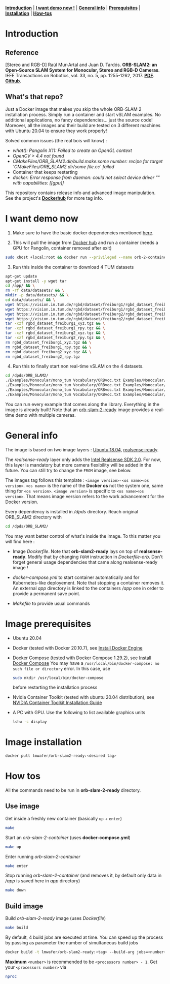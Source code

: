 [**Introduction**](#introduction) | [**I want demo now !**](#i-want-demo-now) | [**General info**](#general-info) | [**Prerequisites**](#image-prerequisites) | [**Installation**](#image-installation) | [**How-tos**](#how-tos)

# Introduction 

## Reference

[Stereo and RGB-D] Raúl Mur-Artal and Juan D. Tardós. **ORB-SLAM2: an Open-Source SLAM System for Monocular, Stereo and RGB-D Cameras**. IEEE Transactions on Robotics, vol. 33, no. 5, pp. 1255-1262, 2017. **[PDF](https://128.84.21.199/pdf/1610.06475.pdf)**. **[Github](https://github.com/raulmur/ORB_SLAM2)**. 

## What's that repo?

Just a Docker image that makes you skip the whole ORB-SLAM 2 installation process. Simply run a container and start vSLAM examples. No additional applications, no fancy dependencies... just the source code!
Moreover, all the images and their build are tested on 3 different machines with Ubuntu 20.04 to ensure they work properly!

Solved common issues (the real bois will know) : 
- *what(): Pangolin X11: Failed to create an OpenGL context*
- *OpenCV > 4.4 not found*
- *CMakeFiles/ORB_SLAM2.dir/build.make:some number: recipe for target 'CMakeFiles/ORB_SLAM2.dir/some file.cc' failed*
- Container that keeps restarting
- *docker: Error response from daemon: could not select device driver "" with capabilities: [[gpu]]*


This repository contains release info and advanced image manipulation. See the project's **[Dockerhub](https://hub.docker.com/repository/docker/lmwafer/orb-slam2-ready)** for more tag info.

# I want demo now
1. Make sure to have the basic docker dependencies mentioned [here](#image-prerequisites). 
  
2. This will pull the image from [Docker hub](https://hub.docker.com/r/lmwafer/orb-slam2-ready/tags) and run a container (needs a GPU for Pangolin, container removed after exit)
```bash
sudo xhost +local:root && docker run --privileged --name orb-2-container --rm -p 8086:8086 -e DISPLAY=$DISPLAY -e QT_X11_NO_MITSHM=1 -v /tmp/.X11-unix:/tmp/.X11-unix -v /dev:/dev:ro --gpus all -it lmwafer/orb-slam2-ready:1.1-ubuntu18.04
```

3. Run this inside the container to download 4 TUM datasets
```bash
apt-get update
apt-get install -y wget tar
cd /app/ && \
rm -rf data/datasets/ && \
mkdir -p data/datasets/ && \
cd data/datasets/ && \
wget https://vision.in.tum.de/rgbd/dataset/freiburg1/rgbd_dataset_freiburg1_xyz.tgz && \
wget https://vision.in.tum.de/rgbd/dataset/freiburg1/rgbd_dataset_freiburg1_rpy.tgz && \
wget https://vision.in.tum.de/rgbd/dataset/freiburg2/rgbd_dataset_freiburg2_xyz.tgz && \
wget https://vision.in.tum.de/rgbd/dataset/freiburg2/rgbd_dataset_freiburg2_rpy.tgz && \
tar -xzf rgbd_dataset_freiburg1_xyz.tgz && \
tar -xzf rgbd_dataset_freiburg1_rpy.tgz && \
tar -xzf rgbd_dataset_freiburg2_xyz.tgz && \
tar -xzf rgbd_dataset_freiburg2_rpy.tgz && \
rm rgbd_dataset_freiburg1_xyz.tgz && \
rm rgbd_dataset_freiburg1_rpy.tgz && \
rm rgbd_dataset_freiburg2_xyz.tgz && \
rm rgbd_dataset_freiburg2_rpy.tgz
```

4. Run this to finally start non real-time vSLAM on the 4 datasets.
```bash
cd /dpds/ORB_SLAM2/
./Examples/Monocular/mono_tum Vocabulary/ORBvoc.txt Examples/Monocular/TUM1.yaml /app/data/datasets/rgbd_dataset_freiburg1_xyz
./Examples/Monocular/mono_tum Vocabulary/ORBvoc.txt Examples/Monocular/TUM1.yaml /app/data/datasets/rgbd_dataset_freiburg1_rpy
./Examples/Monocular/mono_tum Vocabulary/ORBvoc.txt Examples/Monocular/TUM1.yaml /app/data/datasets/rgbd_dataset_freiburg2_xyz
./Examples/Monocular/mono_tum Vocabulary/ORBvoc.txt Examples/Monocular/TUM1.yaml /app/data/datasets/rgbd_dataset_freiburg2_rpy
```

You can run every example that comes along the library. Everything in the image is already built! Note that an [orb-slam-2-ready](https://github.com/LMWafer/orb-slam-2-ready) image provides a real-time demo with multiple cameras. 

# General info
The image is based on two image layers : [Ubuntu 18.04](https://hub.docker.com/_/ubuntu?tab=tags&page=1&name=18.04), [realsense-ready](https://hub.docker.com/r/lmwafer/realsense-ready). 

The *realsense-ready* layer only adds the [Intel Realsense SDK 2.0](https://github.com/IntelRealSense/librealsense). For now, this layer is mandatory but more camera flexibility will be added in the future. You can still try to change the `FROM` image, see below. 

The images tag follows this template : `<image version>-<os name><os version>`. 
`<os name>` is the name of the **Docker os** not the system one, same thing for `<os version>`. `<image version>` is specific to `<os name><os version>`. That means image version refers to the work advancement for the Docker version.

Every dependency is installed in */dpds* directory. Reach original ORB_SLAM2 directory with 
```bash
cd /dpds/ORB_SLAM2/
```

You may want better control of what's inside the image. To this matter you will find here : 

- Image *Dockerfile*. Note that **orb-slam2-ready** lays on top of **realsense-ready**. Modify that by changing `FORM` instruction in *Dockerfile-orb*. Don't forget general usage dependencies that came along realsense-ready image !

- *docker-compose.yml* to start container automatically and for Kubernetes-like deployement. Note that stopping a container removes it. An external *app* directory is linked to the containers */app* one in order to provide a permanent save point.

- *Makefile* to provide usual commands

# Image prerequisites

- Ubuntu 20.04

- Docker (tested with Docker 20.10.7), see [Install Docker Engine](https://docs.docker.com/engine/install/)

- Docker Compose (tested with Docker Compose 1.29.2), see [Install Docker Compose](https://docs.docker.com/compose/install/)
  You may have a `/usr/local/bin/docker-compose: no such file or directory` error. In this case, use
  ```bash
  sudo mkdir /usr/local/bin/docker-compose
  ```
  before restarting the installation process

- Nvidia Container Toolkit (tested with ubuntu 20.04 distribution), see [NVIDIA Container Toolkit Installation Guide](https://docs.nvidia.com/datacenter/cloud-native/container-toolkit/install-guide.html)

- A PC with GPU. Use the following to list available graphics units
  ```bash
  lshw -c display
  ```

# Image installation

```bash
docker pull lmwafer/orb-slam2-ready:<desired tag>
```

# How tos

All the commands need to be run in **orb-slam-2-ready** directory. 

## Use image

Get inside a freshly new container (basically `up` + `enter`)
```bash
make
```

Start an *orb-slam-2-container* (uses **docker-compose.yml**)
```bash
make up
```

Enter running *orb-slam-2-container*
```bash
make enter
```

Stop running *orb-slam-2-container* (and removes it, by default only data in */app* is saved here in *app* directory)
```bash
make down
```

## Build image
Build *orb-slam-2-ready* image (uses *Dockerfile*)
```bash
make build
```
By default, 4 build jobs are executed at time. You can speed up the process by passing as parameter the number of simultaneous build jobs
```bash
docker build -t lmwafer/orb-slam2-ready:<tag> --build-arg jobs=<number> .
```
**Maximum** `<number>` is recommended to be `<processors number> - 1`. Get your `<processors number>` via
```bash
nproc
```